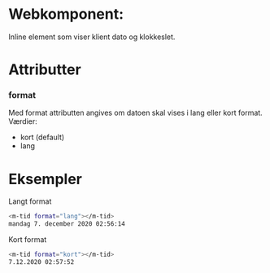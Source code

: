 
# Webkomponent: <m-tid>
Inline element som viser klient dato og klokkeslet.

# Attributter

### format
Med format attributten angives om datoen skal vises i lang eller kort format. Værdier:

- kort (default)
- lang 

# Eksempler
Langt format
```sh
<m-tid format="lang"></m-tid>
mandag 7. december 2020 02:56:14
```
Kort format
```sh
<m-tid format="kort"></m-tid>
7.12.2020 02:57:52
```